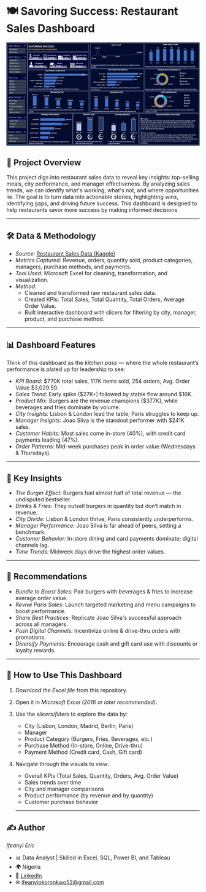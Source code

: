 # 🍽 Savoring Success: Restaurant Sales Dashboard  

![Dashboard Screenshot](dashboard.png)  

## 📌 Project Overview  
This project digs into restaurant sales data to reveal key insights: top-selling meals, city performance, and manager effectiveness. By analyzing sales trends, we can identify what's working, what's not, and where opportunities lie. The goal is to turn data into actionable stories, highlighting wins, identifying gaps, and driving future success. This dashboard is designed to help restaurants savor more success by making informed decisions  

---

## 🛠 Data & Methodology  
- *Source:* [Restaurant Sales Data (Kaggle)](https://www.kaggle.com/datasets/rohitgrewal/restaurant-sales-data)  
- *Metrics Captured:* Revenue, orders, quantity sold, product categories, managers, purchase methods, and payments.  
- *Tool Used:* Microsoft Excel for cleaning, transformation, and visualization.  
- *Method:*  
  - Cleaned and transformed raw restaurant sales data.  
  - Created KPIs: Total Sales, Total Quantity, Total Orders, Average Order Value.  
  - Built interactive dashboard with slicers for filtering by city, manager, product, and purchase method.  

---

## 📊 Dashboard Features  
Think of this dashboard as the *kitchen pass* — where the whole restaurant’s performance is plated up for leadership to see:  
- *KPI Board:* $770K total sales, 117K items sold, 254 orders, Avg. Order Value $3,029.59.  
- *Sales Trend:* Early spike ($27K+) followed by stable flow around $16K.  
- *Product Mix:* Burgers are the revenue champions ($377K), while beverages and fries dominate by volume.  
- *City Insights:* Lisbon & London lead the table; Paris struggles to keep up.  
- *Manager Insights:* Joao Silva is the standout performer with $241K sales.  
- *Customer Habits:* Most sales come in-store (40%), with credit card payments leading (47%).  
- *Order Patterns:* Mid-week purchases peak in order value (Wednesdays & Thursdays).  

---

## 🔑 Key Insights  
- *The Burger Effect:* Burgers fuel almost half of total revenue — the undisputed bestseller.  
- *Drinks & Fries:* They outsell burgers in quantity but don’t match in revenue.  
- *City Divide:* Lisbon & London thrive; Paris consistently underperforms.  
- *Manager Performance:* Joao Silva is far ahead of peers, setting a benchmark.  
- *Customer Behavior:* In-store dining and card payments dominate; digital channels lag.  
- *Time Trends:* Midweek days drive the highest order values.  

---

## 🚀 Recommendations  
- *Bundle to Boost Sales:* Pair burgers with beverages & fries to increase average order value.  
- *Revive Paris Sales:* Launch targeted marketing and menu campaigns to boost performance.  
- *Share Best Practices:* Replicate Joao Silva's successful approach across all managers.  
- *Push Digital Channels:* Incentivize online & drive-thru orders with promotions.  
- *Diversify Payments:* Encourage cash and gift card use with discounts or loyalty rewards.  

---

## 📖 How to Use This Dashboard  

1. *Download the Excel file* from this repository.  
2. Open it in *Microsoft Excel (2016 or later recommended)*.  
3. Use the *slicers/filters* to explore the data by:  
   - City (Lisbon, London, Madrid, Berlin, Paris)  
   - Manager  
   - Product Category (Burgers, Fries, Beverages, etc.)  
   - Purchase Method (In-store, Online, Drive-thru)  
   - Payment Method (Credit card, Cash, Gift card)  
4. Navigate through the visuals to view:  
   - Overall KPIs (Total Sales, Quantity, Orders, Avg. Order Value)  
   - Sales trends over time  
   - City and manager comparisons  
   - Product performance (by revenue and by quantity)  
   - Customer purchase behavior
  
   ---
   

## ✍ Author  
*Ifeanyi Eric*  
- 📊 Data Analyst | Skilled in Excel, SQL, Power BI, and Tableau  
- 🌍 Nigeria 
- 🔗 [LinkedIn](https://www.linkedin.com/in/ifeanyieric)  
- ✉ ifeanyiokoronkwo52@gmail.com  

